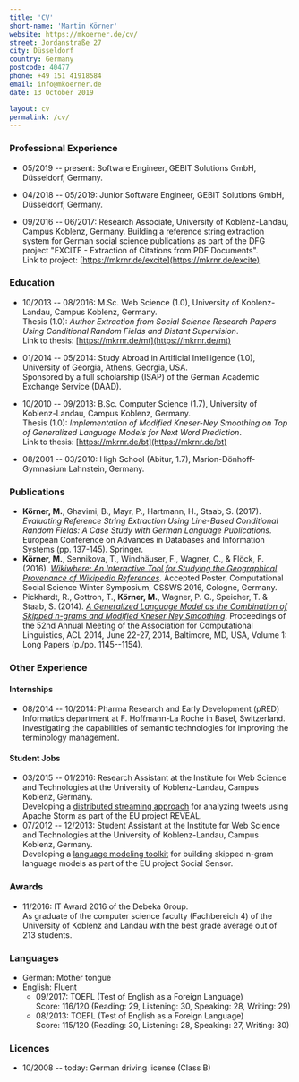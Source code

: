 ```yaml
---
title: 'CV'
short-name: 'Martin Körner'
website: https://mkoerner.de/cv/
street: Jordanstraße 27 
city: Düsseldorf
country: Germany
postcode: 40477
phone: +49 151 41918584
email: info@mkoerner.de
date: 13 October 2019

layout: cv
permalink: /cv/
---
```


### Professional Experience

* 05/2019 -- present: Software Engineer, GEBIT Solutions GmbH, Düsseldorf, Germany.

* 04/2018 -- 05/2019: Junior Software Engineer, GEBIT Solutions GmbH, Düsseldorf, Germany.

* 09/2016 -- 06/2017: Research Associate, University of Koblenz-Landau, Campus Koblenz, Germany.
Building a reference string extraction system for German social science publications as part of the DFG project "EXCITE - Extraction of Citations from PDF Documents".  
Link to project: [https://mkrnr.de/excite](https://mkrnr.de/excite)

### Education

- 10/2013 -- 08/2016: M.Sc. Web Science (1.0), University of Koblenz-Landau, Campus Koblenz, Germany.  
Thesis (1.0): *Author Extraction from Social Science Research Papers Using Conditional Random Fields and Distant Supervision*.  
Link to thesis: [https://mkrnr.de/mt](https://mkrnr.de/mt)

- 01/2014 -- 05/2014: Study Abroad in Artificial Intelligence (1.0), University of Georgia, Athens, Georgia, USA.  
Sponsored by a full scholarship (ISAP) of the German Academic Exchange Service (DAAD).


- 10/2010 -- 09/2013: B.Sc. Computer Science (1.7), University of Koblenz-Landau, Campus Koblenz, Germany.  
Thesis (1.0): *Implementation of Modified Kneser-Ney Smoothing on Top of Generalized Language Models for Next Word Prediction*.  
Link to thesis: [https://mkrnr.de/bt](https://mkrnr.de/bt)

- 08/2001 -- 03/2010: High School (Abitur, 1.7), Marion-Dönhoff-Gymnasium Lahnstein, Germany.

### Publications

* **Körner, M.**, Ghavimi, B., Mayr, P., Hartmann, H., Staab, S. (2017). *Evaluating Reference String Extraction Using Line-Based Conditional Random Fields: A Case Study with German Language Publications*. European Conference on Advances in Databases and Information Systems (pp. 137-145). Springer.
* **Körner, M.**, Sennikova, T., Windhäuser, F., Wagner, C., & Flöck, F. (2016). [*Wikiwhere: An Interactive Tool for Studying the Geographical Provenance of Wikipedia References*](https://arxiv.org/pdf/1612.00985.pdf). Accepted Poster, Computational Social Science Winter Symposium, CSSWS 2016, Cologne, Germany.
* Pickhardt, R., Gottron, T., **Körner, M.**, Wagner, P. G., Speicher, T. & Staab, S. (2014). [*A Generalized Language Model as the Combination of Skipped n-grams and Modified Kneser Ney Smoothing*](http://acl2014.org/acl2014/P14-1/pdf/P14-1108.pdf). Proceedings of the 52nd Annual Meeting of the Association for Computational Linguistics, ACL 2014, June 22-27, 2014, Baltimore, MD, USA, Volume 1: Long Papers (p./pp. 1145--1154).

### Other Experience

#### Internships

* 08/2014 -- 10/2014: Pharma Research and Early Development (pRED) Informatics department at F. Hoffmann-La Roche in Basel, Switzerland.  
Investigating the capabilities of semantic technologies for improving the terminology management.

#### Student Jobs

* 03/2015 -- 01/2016: Research Assistant at the Institute for Web Science and Technologies at the University of Koblenz-Landau, Campus Koblenz, Germany.  
Developing a [distributed streaming approach](https://github.com/Institute-Web-Science-and-Technologies/westTopologies) for analyzing tweets using Apache Storm as part of the EU project REVEAL.
* 07/2012 -- 12/2013: Student Assistant at the Institute for Web Science and Technologies at the University of Koblenz-Landau, Campus Koblenz, Germany.  
Developing a [language modeling toolkit](https://github.com/renepickhardt/generalized-language-modeling-toolkit) for building skipped n-gram language models as part of the EU project Social Sensor.

### Awards

* 11/2016: IT Award 2016 of the Debeka Group.  
As graduate of the computer science faculty (Fachbereich 4) of the University of Koblenz and Landau with the best grade average out of 213 students.

### Languages

* German: Mother tongue
* English: Fluent  
    * 09/2017: TOEFL (Test of English as a Foreign Language)  
    Score: 116/120 (Reading: 29, Listening: 30, Speaking: 28, Writing: 29)
    * 08/2013: TOEFL (Test of English as a Foreign Language)  
    Score: 115/120 (Reading: 30, Listening: 28, Speaking: 27, Writing: 30)

### Licences

* 10/2008 -- today: German driving license (Class B)
